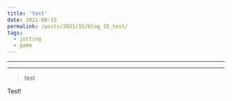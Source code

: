 ```yaml
---
title: 'test'
date: 2021-06-15
permalink: /posts/2021/15/blog_15_test/
tags:
  - jotting
  - game
---
```


---

---



> test

Test!